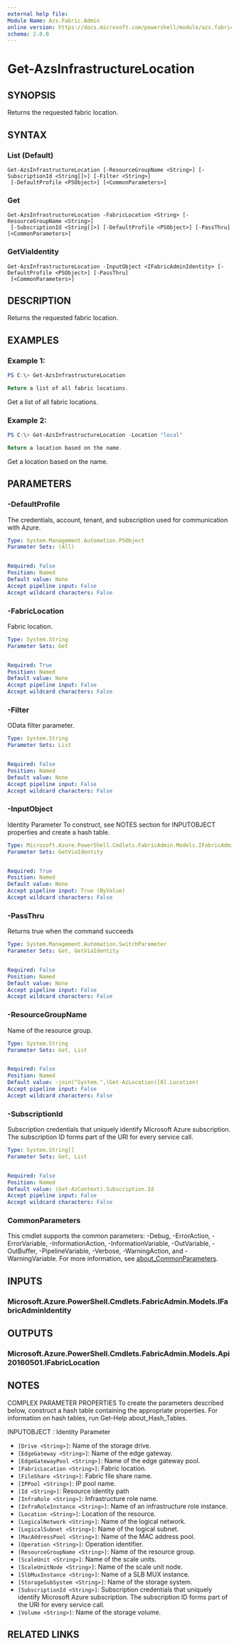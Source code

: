 ```yaml
---
external help file:
Module Name: Azs.Fabric.Admin
online version: https://docs.microsoft.com/powershell/module/azs.fabric.admin/get-azsinfrastructurelocation
schema: 2.0.0
---
```


# Get-AzsInfrastructureLocation

## SYNOPSIS
Returns the requested fabric location.

## SYNTAX

### List (Default)
```
Get-AzsInfrastructureLocation [-ResourceGroupName <String>] [-SubscriptionId <String[]>] [-Filter <String>]
 [-DefaultProfile <PSObject>] [<CommonParameters>]
```

### Get
```
Get-AzsInfrastructureLocation -FabricLocation <String> [-ResourceGroupName <String>]
 [-SubscriptionId <String[]>] [-DefaultProfile <PSObject>] [-PassThru] [<CommonParameters>]
```

### GetViaIdentity
```
Get-AzsInfrastructureLocation -InputObject <IFabricAdminIdentity> [-DefaultProfile <PSObject>] [-PassThru]
 [<CommonParameters>]
```

## DESCRIPTION
Returns the requested fabric location.

## EXAMPLES

### Example 1: 
```powershell
PS C:\> Get-AzsInfrastructureLocation

Return a list of all fabric locations.
```

Get a list of all fabric locations.

### Example 2: 
```powershell
PS C:\> Get-AzsInfrastructureLocation -Location "local"

Return a location based on the name.
```

Get a location based on the name.

## PARAMETERS

### -DefaultProfile
The credentials, account, tenant, and subscription used for communication with Azure.

```yaml
Type: System.Management.Automation.PSObject
Parameter Sets: (All)


Required: False
Position: Named
Default value: None
Accept pipeline input: False
Accept wildcard characters: False

```

### -FabricLocation
Fabric location.

```yaml
Type: System.String
Parameter Sets: Get


Required: True
Position: Named
Default value: None
Accept pipeline input: False
Accept wildcard characters: False

```

### -Filter
OData filter parameter.

```yaml
Type: System.String
Parameter Sets: List


Required: False
Position: Named
Default value: None
Accept pipeline input: False
Accept wildcard characters: False

```

### -InputObject
Identity Parameter
To construct, see NOTES section for INPUTOBJECT properties and create a hash table.

```yaml
Type: Microsoft.Azure.PowerShell.Cmdlets.FabricAdmin.Models.IFabricAdminIdentity
Parameter Sets: GetViaIdentity


Required: True
Position: Named
Default value: None
Accept pipeline input: True (ByValue)
Accept wildcard characters: False

```

### -PassThru
Returns true when the command succeeds

```yaml
Type: System.Management.Automation.SwitchParameter
Parameter Sets: Get, GetViaIdentity


Required: False
Position: Named
Default value: None
Accept pipeline input: False
Accept wildcard characters: False

```

### -ResourceGroupName
Name of the resource group.

```yaml
Type: System.String
Parameter Sets: Get, List


Required: False
Position: Named
Default value: -join("System.",(Get-AzLocation)[0].Location)
Accept pipeline input: False
Accept wildcard characters: False

```

### -SubscriptionId
Subscription credentials that uniquely identify Microsoft Azure subscription.
The subscription ID forms part of the URI for every service call.

```yaml
Type: System.String[]
Parameter Sets: Get, List


Required: False
Position: Named
Default value: (Get-AzContext).Subscription.Id
Accept pipeline input: False
Accept wildcard characters: False

```

### CommonParameters
This cmdlet supports the common parameters: -Debug, -ErrorAction, -ErrorVariable, -InformationAction, -InformationVariable, -OutVariable, -OutBuffer, -PipelineVariable, -Verbose, -WarningAction, and -WarningVariable. For more information, see [about_CommonParameters](http://go.microsoft.com/fwlink/?LinkID=113216).

## INPUTS

### Microsoft.Azure.PowerShell.Cmdlets.FabricAdmin.Models.IFabricAdminIdentity

## OUTPUTS

### Microsoft.Azure.PowerShell.Cmdlets.FabricAdmin.Models.Api20160501.IFabricLocation



## NOTES

COMPLEX PARAMETER PROPERTIES
To create the parameters described below, construct a hash table containing the appropriate properties. For information on hash tables, run Get-Help about_Hash_Tables.

INPUTOBJECT <IFabricAdminIdentity>: Identity Parameter
  - `[Drive <String>]`: Name of the storage drive.
  - `[EdgeGateway <String>]`: Name of the edge gateway.
  - `[EdgeGatewayPool <String>]`: Name of the edge gateway pool.
  - `[FabricLocation <String>]`: Fabric location.
  - `[FileShare <String>]`: Fabric file share name.
  - `[IPPool <String>]`: IP pool name.
  - `[Id <String>]`: Resource identity path
  - `[InfraRole <String>]`: Infrastructure role name.
  - `[InfraRoleInstance <String>]`: Name of an infrastructure role instance.
  - `[Location <String>]`: Location of the resource.
  - `[LogicalNetwork <String>]`: Name of the logical network.
  - `[LogicalSubnet <String>]`: Name of the logical subnet.
  - `[MacAddressPool <String>]`: Name of the MAC address pool.
  - `[Operation <String>]`: Operation identifier.
  - `[ResourceGroupName <String>]`: Name of the resource group.
  - `[ScaleUnit <String>]`: Name of the scale units.
  - `[ScaleUnitNode <String>]`: Name of the scale unit node.
  - `[SlbMuxInstance <String>]`: Name of a SLB MUX instance.
  - `[StorageSubSystem <String>]`: Name of the storage system.
  - `[SubscriptionId <String>]`: Subscription credentials that uniquely identify Microsoft Azure subscription. The subscription ID forms part of the URI for every service call.
  - `[Volume <String>]`: Name of the storage volume.

## RELATED LINKS

